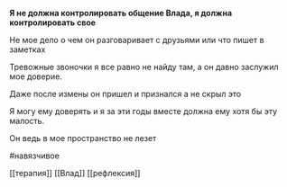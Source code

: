 **Я не должна контролировать общение Влада, я должна контролировать свое**

Не мое дело о чем он разговаривает с друзьями или что пишет в заметках

Тревожные звоночки я все равно не найду там, а он давно заслужил мое доверие.

Даже после измены он пришел и признался а не скрыл это

Я могу ему доверять и я за эти годы вместе должна ему хотя бы эту малость.

Он ведь в мое пространство не лезет

 #навязчивое

[[терапия]] 
[[Влад]]
[[рефлексия]]